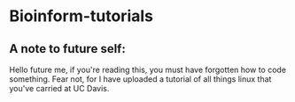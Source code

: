 # Bioinform-tutorials

## A note to future self:
Hello future me, if you're reading this, you must have forgotten how to code something. Fear not, for I have uploaded a tutorial of all things linux that you've carried at UC Davis. 
 
